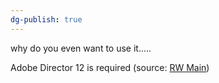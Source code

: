```yaml
---
dg-publish: true
---
```

why do you even want to use it.....

Adobe Director 12 is required (source: [RW Main](https://discord.com/channels/291184728944410624/431534164932689921/787426745208668161))